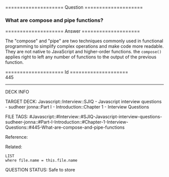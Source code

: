 ==================== Question ====================  

### What are compose and pipe functions?  

==================== Answer ====================  

The "compose" and "pipe" are two techniques commonly used in functional programming to simplify complex operations and make code more readable. They are not native to JavaScript and higher-order functions. the `compose()` applies right to left any number of functions to the output of the previous function.

==================== Id ====================  
445

---

DECK INFO

TARGET DECK: Javascript::Interview::SJIQ - Javascript interview questions - sudheer jonna::Part I - Introduction::Chapter 1 - Interview Questions

FILE TAGS: #Javascript::#Interview::#SJIQ-Javascript-interview-questions-sudheer-jonna::#Part-I-Introduction::#Chapter-1-Interview-Questions::#445-What-are-compose-and-pipe-functions

Reference:

Related:

```dataview
LIST
where file.name = this.file.name
```

QUESTION STATUS: Safe to store
